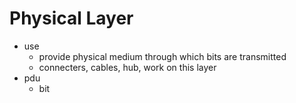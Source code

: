 # Physical Layer

- use
    - provide physical medium through which bits are transmitted
    - connecters, cables, hub, work on this layer
- pdu
    - bit

